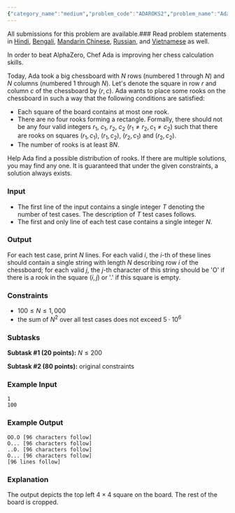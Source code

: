 ```yaml
---
{"category_name":"medium","problem_code":"ADAROKS2","problem_name":"Ada Rooks 2","languages_supported":{"0":"C","1":"CPP14","2":"JAVA","3":"PYTH","4":"PYTH 3.6","5":"PYPY","6":"CS2","7":"PAS fpc","8":"PAS gpc","9":"RUBY","10":"PHP","11":"GO","12":"NODEJS","13":"HASK","14":"rust","15":"SCALA","16":"swift","17":"D","18":"PERL","19":"FORT","20":"WSPC","21":"ADA","22":"CAML","23":"ICK","24":"BF","25":"ASM","26":"CLPS","27":"PRLG","28":"ICON","29":"SCM qobi","30":"PIKE","31":"ST","32":"NICE","33":"LUA","34":"BASH","35":"NEM","36":"LISP sbcl","37":"LISP clisp","38":"SCM guile","39":"JS","40":"ERL","41":"TCL","42":"kotlin","43":"PERL6","44":"TEXT","45":"SCM chicken","46":"PYP3","47":"CLOJ","48":"R","49":"COB","50":"FS"},"max_timelimit":4,"source_sizelimit":50000,"problem_author":"alei","problem_tester":null,"date_added":"18-04-2019","tags":{"0":"alei"},"time":{"view_start_date":1557739980,"submit_start_date":1557739980,"visible_start_date":1557739980,"end_date":1735669800},"is_direct_submittable":false,"layout":"problem"}
---
```

<span class="solution-visible-txt">All submissions for this problem are available.</span>### Read problem statements in [Hindi](http://www.codechef.com/download/translated/MAY19/hindi/ADAROKS2.pdf), [Bengali](http://www.codechef.com/download/translated/MAY19/bengali/ADAROKS2.pdf), [Mandarin Chinese](http://www.codechef.com/download/translated/MAY19/mandarin/ADAROKS2.pdf), [Russian](http://www.codechef.com/download/translated/MAY19/russian/ADAROKS2.pdf), and [Vietnamese](http://www.codechef.com/download/translated/MAY19/vietnamese/ADAROKS2.pdf) as well.

In order to beat AlphaZero, Chef Ada is improving her chess calculation skills.

Today, Ada took a big chessboard with $N$ rows (numbered $1$ through $N$) and $N$ columns (numbered $1$ through $N$). Let's denote the square in row $r$ and column $c$ of the chessboard by $(r, c)$. Ada wants to place some rooks on the chessboard in such a way that the following conditions are satisfied:
- Each square of the board contains at most one rook.
- There are no four rooks forming a rectangle. Formally, there should not be any four valid integers $r_1$, $c_1$, $r_2$, $c_2$ ($r_1 \neq r_2,  c_1 \neq c_2$) such that there are rooks on squares $(r_1, c_1)$, $(r_1, c_2)$, $(r_2, c_1)$ and $(r_2, c_2)$.
- The number of rooks is at least $8N$.

Help Ada find a possible distribution of rooks. If there are multiple solutions, you may find any one. It is guaranteed that under the given constraints, a solution always exists.

### Input
- The first line of the input contains a single integer $T$ denoting the number of test cases. The description of $T$ test cases follows.
- The first and only line of each test case contains a single integer $N$.

### Output
For each test case, print $N$ lines. For each valid $i$, the $i$-th of these lines should contain a single string with length $N$ describing row $i$ of the chessboard; for each valid $j$, the $j$-th character of this string should be 'O' if there is a rook in the square $(i, j)$ or '.' if this square is empty.

### Constraints
- $100 \le N \le 1,000$
- the sum of $N^2$ over all test cases does not exceed $5 \cdot 10^6$

### Subtasks
**Subtask #1 (20 points):** $N \le 200$

**Subtask #2 (80 points):** original constraints

### Example Input
```
1
100
```

### Example Output
```
OO.O [96 characters follow]
O... [96 characters follow]
..O. [96 characters follow]
O... [96 characters follow]
[96 lines follow]
```

### Explanation
The output depicts the top left $4 \times 4$ square on the board. The rest of the board is cropped.
